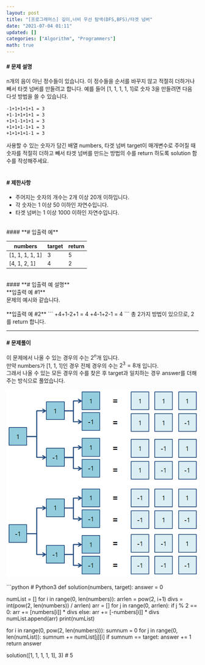 ```yaml
---
layout: post
title: "[프로그래머스] 깊이,너비 우선 탐색(DFS,BFS)/타겟 넘버"
date: "2021-07-04 01:11"
updated: []
categories: ["Algorithm", "Programmers"]
math: true
---
```


#### **# 문제 설명**<br>
n개의 음이 아닌 정수들이 있습니다. 이 정수들을 순서를 바꾸지 않고 적절히 더하거나 빼서 타겟 넘버를 만들려고 합니다. 예를 들어 [1, 1, 1, 1, 1]로 숫자 3을 만들려면 다음 다섯 방법을 쓸 수 있습니다.<br>
```
-1+1+1+1+1 = 3
+1-1+1+1+1 = 3
+1+1-1+1+1 = 3
+1+1+1-1+1 = 3
+1+1+1+1-1 = 3
```
사용할 수 있는 숫자가 담긴 배열 numbers, 타겟 넘버 target이 매개변수로 주어질 때 숫자를 적절히 더하고 빼서 타겟 넘버를 만드는 방법의 수를 return 하도록 solution 함수를 작성해주세요.<br>
<br>
#### **# 제한사항**<br>
- 주어지는 숫자의 개수는 2개 이상 20개 이하입니다.
- 각 숫자는 1 이상 50 이하인 자연수입니다.
- 타겟 넘버는 1 이상 1000 이하인 자연수입니다.

<br>
#### **# 입출력 예**

| numbers | target | return |
| --- | --- | --- |
| \[1, 1, 1, 1, 1\] | 3 | 5 |
| \[4, 1, 2, 1\] | 4 | 2 |

<br>
#### **# 입출력 예 설명**<br>
**입출력 예 #1**<br>
문제의 예시와 같습니다.<br>
<br>
**입출력 예 #2**
```
+4+1-2+1 = 4
+4-1+2-1 = 4
```
총 2가지 방법이 있으므로, 2를 return 합니다.<br>

---

#### **# 문제풀이**
이 문제에서 나올 수 있는 경우의 수는 $2^n$개 입니다.<br>
만약 numbers가 [1, 1, 1]인 경우 전체 경우의 수는 $2^3=8$개 입니다.<br>
그래서 나올 수 있는 모든 경우의 수를 찾은 후 target과 일치하는 경우 answer를 더해주는 방식으로 풀었습니다.
<p align="center"><img src="/assets/img/posts/algorithm-programmers-target-number.png" alt="타겟넘버"></p>
```python
# Python3
def solution(numbers, target):
  answer = 0
  
  numList = []
  for i in range(0, len(numbers)):
    arrlen = pow(2, i+1)
    divs = int(pow(2, len(numbers)) / arrlen)
    arr = []
    for j in range(0, arrlen):
      if j % 2 == 0:
        arr += [numbers[i]] * divs
      else:
        arr += [-numbers[i]] * divs
    numList.append(arr)
  print(numList)
  
  for i in range(0, pow(2, len(numbers))):
    sumnum = 0
    for j in range(0, len(numList)):
      sumnum += numList[j][i]
    if sumnum == target: answer += 1
  return answer
    
    
solution([1, 1, 1, 1, 1], 3) # 5
```